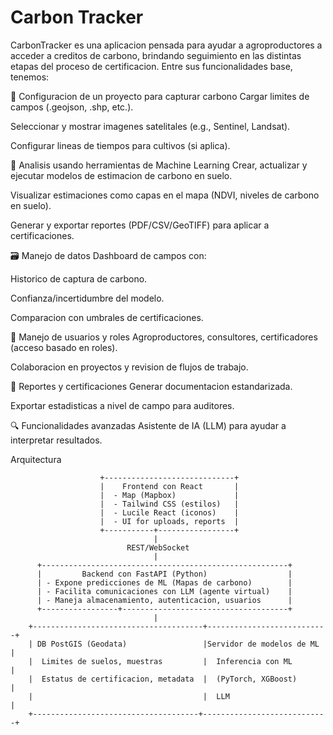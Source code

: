 # Carbon Tracker
CarbonTracker es una aplicacion pensada para ayudar a agroproductores a acceder a creditos de carbono, brindando seguimiento en las distintas etapas del proceso de certificacion. Entre sus funcionalidades base, tenemos:

🎯 Configuracion de un proyecto para capturar carbono
Cargar limites de campos (.geojson, .shp, etc.).

Seleccionar y mostrar imagenes satelitales (e.g., Sentinel, Landsat).

Configurar lineas de tiempos para cultivos (si aplica).

🤖 Analisis usando herramientas de Machine Learning
Crear, actualizar y ejecutar modelos de estimacion de carbono en suelo.  

Visualizar estimaciones como capas en el mapa (NDVI, niveles de carbono en suelo).

Generar y exportar reportes (PDF/CSV/GeoTIFF) para aplicar a certificaciones.

🗃️ Manejo de datos
Dashboard de campos con:

Historico de captura de carbono.

Confianza/incertidumbre del modelo.

Comparacion con umbrales de certificaciones.

👥 Manejo de usuarios y roles
Agroproductores, consultores, certificadores (acceso basado en roles).

Colaboracion en proyectos y revision de flujos de trabajo.

📄 Reportes y certificaciones
Generar documentacion estandarizada.

Exportar estadisticas a nivel de campo para auditores.

🔍 Funcionalidades avanzadas
Asistente de IA (LLM) para ayudar a interpretar resultados.

Arquitectura

                        +-----------------------------+
                        |    Frontend con React       |
                        |  - Map (Mapbox)             |
                        |  - Tailwind CSS (estilos)   |
                        |  - Lucile React (iconos)    |
                        |  - UI for uploads, reports  |
                        +-----------+-----------------+
                                    |
                              REST/WebSocket
                                    |
          +-------------------------------------------------------+
          |         Backend con FastAPI (Python)                  |
          | - Expone predicciones de ML (Mapas de carbono)        |
          | - Facilita comunicaciones con LLM (agente virtual)    |
          | - Maneja almacenamiento, autenticacion, usuarios      |
          +-----------------+-------------------------------------+
                                    |
        +--------------------------------------+---------------------------+
        | DB PostGIS (Geodata)                 |Servidor de modelos de ML  |
        |  Limites de suelos, muestras         |  Inferencia con ML        |
        |  Estatus de certificacion, metadata  |  (PyTorch, XGBoost)       |
        |                                      |  LLM                      |
        +-------------------------------------+----------------------------+
              
